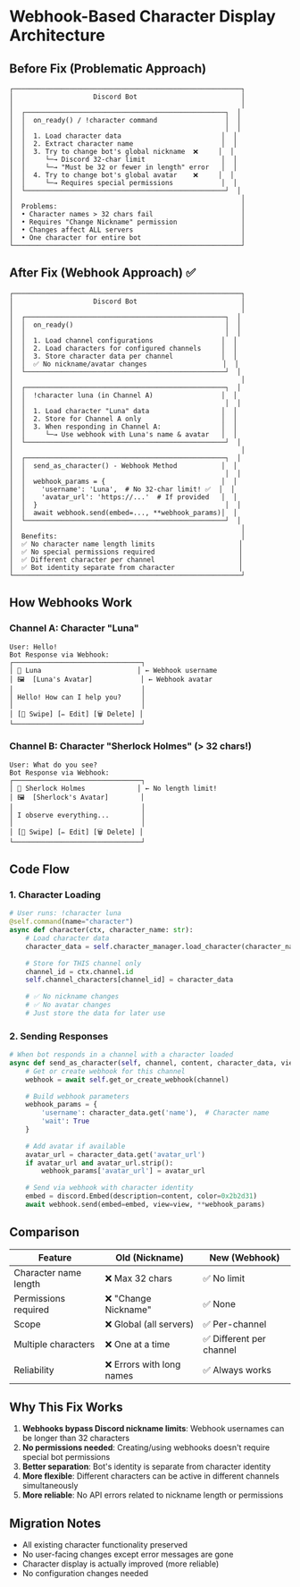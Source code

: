 # Webhook-Based Character Display Architecture

## Before Fix (Problematic Approach)

```
┌─────────────────────────────────────────────────────────┐
│                    Discord Bot                          │
│                                                         │
│  ┌──────────────────────────────────────────────────┐  │
│  │  on_ready() / !character command                 │  │
│  │                                                  │  │
│  │  1. Load character data                         │  │
│  │  2. Extract character name                      │  │
│  │  3. Try to change bot's global nickname  ❌     │  │
│  │     └─→ Discord 32-char limit                   │  │
│  │     └─→ "Must be 32 or fewer in length" error   │  │
│  │  4. Try to change bot's global avatar    ❌     │  │
│  │     └─→ Requires special permissions            │  │
│  └──────────────────────────────────────────────────┘  │
│                                                         │
│  Problems:                                              │
│  • Character names > 32 chars fail                      │
│  • Requires "Change Nickname" permission                │
│  • Changes affect ALL servers                           │
│  • One character for entire bot                         │
└─────────────────────────────────────────────────────────┘
```

## After Fix (Webhook Approach) ✅

```
┌─────────────────────────────────────────────────────────┐
│                    Discord Bot                          │
│                                                         │
│  ┌──────────────────────────────────────────────────┐  │
│  │  on_ready()                                      │  │
│  │                                                  │  │
│  │  1. Load channel configurations                 │  │
│  │  2. Load characters for configured channels     │  │
│  │  3. Store character data per channel            │  │
│  │  ✅ No nickname/avatar changes                   │  │
│  └──────────────────────────────────────────────────┘  │
│                                                         │
│  ┌──────────────────────────────────────────────────┐  │
│  │  !character luna (in Channel A)                 │  │
│  │                                                  │  │
│  │  1. Load character "Luna" data                  │  │
│  │  2. Store for Channel A only                    │  │
│  │  3. When responding in Channel A:               │  │
│  │     └─→ Use webhook with Luna's name & avatar   │  │
│  └──────────────────────────────────────────────────┘  │
│                                                         │
│  ┌──────────────────────────────────────────────────┐  │
│  │  send_as_character() - Webhook Method           │  │
│  │                                                  │  │
│  │  webhook_params = {                             │  │
│  │    'username': 'Luna',  # No 32-char limit! ✅  │  │
│  │    'avatar_url': 'https://...'  # If provided   │  │
│  │  }                                               │  │
│  │  await webhook.send(embed=..., **webhook_params)│  │
│  └──────────────────────────────────────────────────┘  │
│                                                         │
│  Benefits:                                              │
│  ✅ No character name length limits                     │
│  ✅ No special permissions required                     │
│  ✅ Different character per channel                     │
│  ✅ Bot identity separate from character                │
└─────────────────────────────────────────────────────────┘
```

## How Webhooks Work

### Channel A: Character "Luna"
```
User: Hello!
Bot Response via Webhook:
┌────────────────────────────────┐
│ 👤 Luna                        │ ← Webhook username
│ 🖼️  [Luna's Avatar]            │ ← Webhook avatar
│                                │
│ Hello! How can I help you?     │
│                                │
│ [🔄 Swipe] [✏️ Edit] [🗑️ Delete] │
└────────────────────────────────┘
```

### Channel B: Character "Sherlock Holmes" (> 32 chars!)
```
User: What do you see?
Bot Response via Webhook:
┌────────────────────────────────┐
│ 👤 Sherlock Holmes             │ ← No length limit!
│ 🖼️  [Sherlock's Avatar]        │
│                                │
│ I observe everything...        │
│                                │
│ [🔄 Swipe] [✏️ Edit] [🗑️ Delete] │
└────────────────────────────────┘
```

## Code Flow

### 1. Character Loading
```python
# User runs: !character luna
@self.command(name="character")
async def character(ctx, character_name: str):
    # Load character data
    character_data = self.character_manager.load_character(character_name)
    
    # Store for THIS channel only
    channel_id = ctx.channel.id
    self.channel_characters[channel_id] = character_data
    
    # ✅ No nickname changes
    # ✅ No avatar changes
    # Just store the data for later use
```

### 2. Sending Responses
```python
# When bot responds in a channel with a character loaded
async def send_as_character(self, channel, content, character_data, view):
    # Get or create webhook for this channel
    webhook = await self.get_or_create_webhook(channel)
    
    # Build webhook parameters
    webhook_params = {
        'username': character_data.get('name'),  # Character name
        'wait': True
    }
    
    # Add avatar if available
    avatar_url = character_data.get('avatar_url')
    if avatar_url and avatar_url.strip():
        webhook_params['avatar_url'] = avatar_url
    
    # Send via webhook with character identity
    embed = discord.Embed(description=content, color=0x2b2d31)
    await webhook.send(embed=embed, view=view, **webhook_params)
```

## Comparison

| Feature | Old (Nickname) | New (Webhook) |
|---------|---------------|---------------|
| Character name length | ❌ Max 32 chars | ✅ No limit |
| Permissions required | ❌ "Change Nickname" | ✅ None |
| Scope | ❌ Global (all servers) | ✅ Per-channel |
| Multiple characters | ❌ One at a time | ✅ Different per channel |
| Reliability | ❌ Errors with long names | ✅ Always works |

## Why This Fix Works

1. **Webhooks bypass Discord nickname limits**: Webhook usernames can be longer than 32 characters
2. **No permissions needed**: Creating/using webhooks doesn't require special bot permissions
3. **Better separation**: Bot's identity is separate from character identity
4. **More flexible**: Different characters can be active in different channels simultaneously
5. **More reliable**: No API errors related to nickname length or permissions

## Migration Notes

- All existing character functionality preserved
- No user-facing changes except error messages are gone
- Character display is actually improved (more reliable)
- No configuration changes needed
